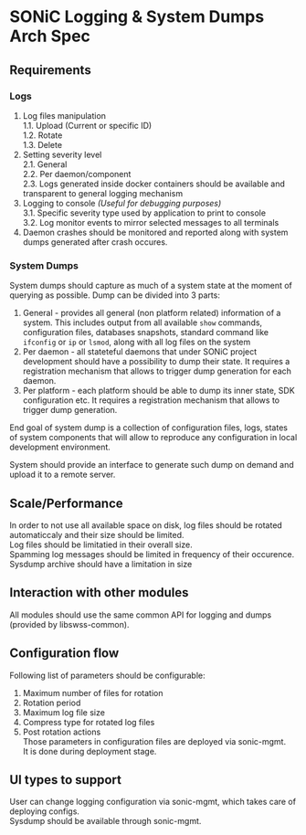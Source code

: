 # SONiC Logging & System Dumps Arch Spec

## Requirements

### Logs

 1. Log files manipulation  
    1.1. Upload (Current or specific ID)  
  	1.2. Rotate  
  	1.3. Delete  
 2. Setting severity level  
    2.1. General  
    2.2. Per daemon/component  
    2.3. Logs generated inside docker containers should be available and transparent to general logging mechanism  
 3. Logging to console *(Useful for debugging purposes)*  
    3.1. Specific severity type used by application to print to console  
    3.2. Log monitor events to mirror selected messages to all terminals  
 4. Daemon crashes should be monitored and reported along with system dumps generated after crash occures.  

### System Dumps

System dumps should capture as much of a system state at the moment of querying as possible.
Dump can be divided into 3 parts:

1. General - provides all general (non platform related) information of a system. This includes output from all available `show` commands, configuration files, databases snapshots, standard command like `ifconfig` or `ip` or `lsmod`, along with all log files on the system
2. Per daemon - all stateteful daemons that under SONiC project development should have a possibility to dump their state. It requires a registration mechanism that allows to trigger dump generation for each daemon.
3. Per platform - each platform should be able to dump its inner state, SDK configuration etc. It requires a registration mechanism that allows to trigger dump generation.  

End goal of system dump is a collection of configuration files, logs, states of system components that will allow to reproduce any configuration in local development environment.

System should provide an interface to generate such dump on demand and upload it to a remote server.

## Scale/Performance

In order to not use all available space on disk, log files should be rotated automaticcaly and their size should be limited.  
Log files should be limitatied in their overall size.  
Spamming log messages should be limited in frequency of their occurence.  
Sysdump archive should have a limitation in size

## Interaction with other modules

All modules should use the same common API for logging and dumps (provided by libswss-common).

## Configuration flow

Following list of parameters should be configurable:  
1. Maximum number of files for rotation  
2. Rotation period  
3. Maximum log file size  
4. Compress type for rotated log files  
5. Post rotation actions  
Those parameters in configuration files are deployed via sonic-mgmt.  
It is done during deployment stage.  

## UI types to support

User can change logging configuration via sonic-mgmt, which takes care of deploying configs.  
Sysdump should be available through sonic-mgmt.  
